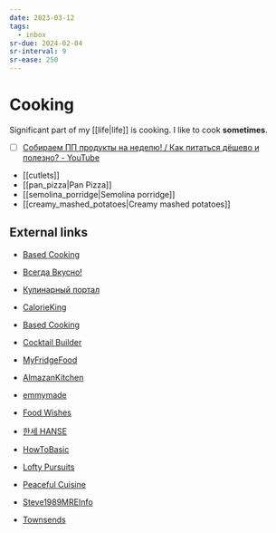 ```yaml
---
date: 2023-03-12
tags:
  - inbox
sr-due: 2024-02-04
sr-interval: 9
sr-ease: 250
---
```


# Cooking

Significant part of my [[life|life]] is cooking. I like to cook
**sometimes**.

- [ ] [Собираем ПП продукты на неделю! / Как питаться дёшево и полезно? - YouTube](https://www.youtube.com/watch?v=ONffRw8rxVA)

- [[cutlets]]
- [[pan_pizza|Pan Pizza]]
- [[semolina_porridge|Semolina porridge]]
- [[creamy_mashed_potatoes|Creamy mashed potatoes]]

## External links

- [Based Cooking](https://based.cooking/)
- [Всегда Вкусно!](https://www.vsegdavkusno.ru/)
- [Кулинарный портал](http://ris-baza.ru/)
- [CalorieKing](https://www.calorieking.com/us/en/)
- [Based Cooking](https://based.cooking/)
- [Cocktail Builder](https://www.cocktailbuilder.com/)
- [MyFridgeFood](https://myfridgefood.com/)

- [AlmazanKitchen](https://www.youtube.com/@AlmazanKitchen/videos)
- [emmymade](https://www.youtube.com/@emmymade/videos)
- [Food Wishes](https://www.youtube.com/@foodwishes/videos)
- [한세 HANSE](https://www.youtube.com/hanse1101/videos)
- [HowToBasic](https://www.youtube.com/@HowToBasic/videos)
- [Lofty Pursuits](https://www.youtube.com/@LoftyPursuits/videos)
- [Peaceful Cuisine](https://www.youtube.com/@peacefulcuisine)
- [Steve1989MREInfo](https://www.youtube.com/@Steve1989MRE/videos)
- [Townsends](https://www.youtube.com/@townsends/videos)


